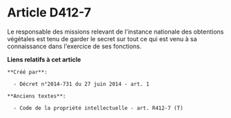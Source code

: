 # Article D412-7

Le responsable des missions relevant de l'instance nationale des obtentions végétales est tenu de garder le secret sur tout
ce qui est venu à sa connaissance dans l'exercice de ses fonctions.

**Liens relatifs à cet article**

	**Créé par**:

	  - Décret n°2014-731 du 27 juin 2014 - art. 1

	**Anciens textes**:

	  - Code de la propriété intellectuelle - art. R412-7 (T)
